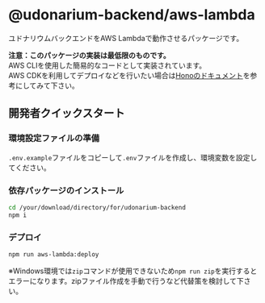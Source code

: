 # @udonarium-backend/aws-lambda

ユドナリウムバックエンドをAWS Lambdaで動作させるパッケージです。

**注意：このパッケージの実装は最低限のものです。**  
AWS CLIを使用した簡易的なコードとして実装されています。  
AWS CDKを利用してデプロイなどを行いたい場合は[Honoのドキュメント](https://hono.dev/docs/getting-started/aws-lambda)を参考にしてみて下さい。

## 開発者クイックスタート

### 環境設定ファイルの準備

`.env.example`ファイルをコピーして`.env`ファイルを作成し、環境変数を設定してください。

### 依存パッケージのインストール

```bash
cd /your/download/directory/for/udonarium-backend
npm i
```

### デプロイ

```bash
npm run aws-lambda:deploy
```

※Windows環境では`zip`コマンドが使用できないため`npm run zip`を実行するとエラーになります。zipファイル作成を手動で行うなど代替策を検討して下さい。
